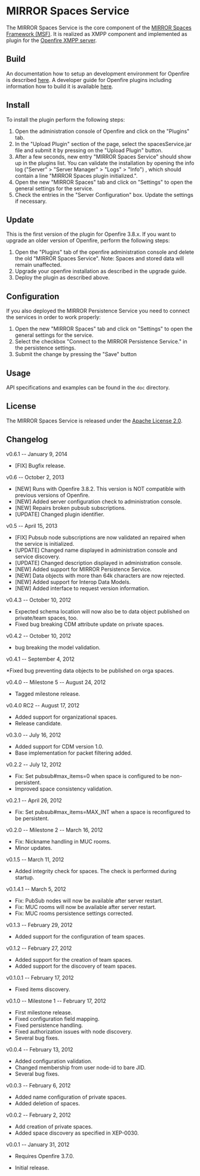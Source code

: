 # MIRROR Spaces Service
The MIRROR Spaces Service is the core component of the [MIRROR Spaces Framework (MSF)][1]. It is realized as XMPP component and implemented as plugin for the [Openfire XMPP server][2].

## Build
An documentation how to setup an development environment for Openfire is described [here][3]. A developer guide for Openfire plugins including information how to build it is available [here][4].

## Install
To install the plugin perform the following steps:

1. Open the administration console of Openfire and click on the "Plugins" tab.
2. In the "Upload Plugin" section of the page, select the spacesService.jar file and submit it by pressing on the "Upload Plugin" button.
3. After a few seconds, new entry "MIRROR Spaces Service" should show up in the plugins list. You can validate the installation by opening the info log ("Server" > "Server Manager" > "Logs" > "Info") , which should contain a line "MIRROR Spaces plugin initialized.".
4. Open the new "MIRROR Spaces" tab and click on "Settings" to open the general settings for the service.
5. Check the entries in the "Server Configuration" box. Update the settings if necessary.

## Update
This is the first version of the plugin for Openfire 3.8.x. If you want to upgrade an older version of Openfire, perform the following steps:

1. Open the "Plugins" tab of the openfire administration console and delete the old "MIRROR Spaces Service". Note: Spaces and stored data will remain unaffected.
2. Upgrade your openfire installation as described in the upgrade guide.
3. Deploy the plugin as described above.

## Configuration
If you also deployed the MIRROR Persistence Service you need to connect the services in order to work properly:

1. Open the new "MIRROR Spaces" tab and click on "Settings" to open the general settings for the service.
2. Select the checkbox "Connect to the MIRROR Persistence Service." in the persistence settings.
3. Submit the change by pressing the "Save" button

## Usage
API specifications and examples can be found in the `doc` directory.

## License
The MIRROR Spaces Service is released under the [Apache License 2.0][5].

## Changelog

v0.6.1 -- January 9, 2014

* [FIX] Bugfix release.

v0.6 -- October 2, 2013

* [NEW] Runs with Openfire 3.8.2. This version is NOT compatible with previous versions of Openfire.
* [NEW] Added server configuration check to administration console.
* [NEW] Repairs broken pubsub subscriptions.
* [UPDATE] Changed plugin identifier.

v0.5 -- April 15, 2013

* [FIX] Pubsub node subscriptions are now validated an repaired when the service is initialized.
* [UPDATE] Changed name displayed in administration console and service discovery.
* [UPDATE] Changed description displayed in administration console.
* [NEW] Added support for MIRROR Persistence Service.
* [NEW] Data objects with more than 64k characters are now rejected.
* [NEW] Added support for Interop Data Models.
* [NEW] Added interface to request version information.

v0.4.3 -- October 10, 2012

* Expected schema location will now also be to data object published on private/team spaces, too.
* Fixed bug breaking CDM attribute update on private spaces.

v0.4.2 -- October 10, 2012

*  bug breaking the model validation.

v0.4.1 -- September 4, 2012

*Fixed bug preventing data objects to be published on orga spaces.

v0.4.0 -- Milestone 5 -- August 24, 2012

* Tagged milestone release.

v0.4.0 RC2 -- August 17, 2012

* Added support for organizational spaces.
* Release candidate.

v0.3.0 -- July 16, 2012

* Added support for CDM version 1.0.
* Base implementation for packet filtering added.

v0.2.2 -- July 12, 2012

* Fix: Set pubsub#max_items=0 when space is configured to be non-persistent.
* Improved space consistency validation.

v0.2.1 -- April 26, 2012

* Fix: Set pubsub#max_items=MAX_INT when a space is reconfigured to be persistent.

v0.2.0 -- Milestone 2 -- March 16, 2012

* Fix: Nickname handling in MUC rooms.
* Minor updates.

v0.1.5 -- March 11, 2012

* Added integrity check for spaces. The check is performed during startup.

v0.1.4.1 -- March 5, 2012

* Fix: PubSub nodes will now be available after server restart.
* Fix: MUC rooms will now be available after server restart.
* Fix: MUC rooms persistence settings corrected.

v0.1.3 -- February 29, 2012

* Added support for the configuration of team spaces.

v0.1.2 -- February 27, 2012

* Added support for the creation of team spaces.
* Added support for the discovery of team spaces.

v0.1.0.1 -- February 17, 2012

* Fixed items discovery.

v0.1.0 -- Milestone 1 -- February 17, 2012

* First milestone release.
* Fixed configuration field mapping.
* Fixed persistence handling.
* Fixed authorization issues with node discovery.
* Several bug fixes.

v0.0.4 -- February 13, 2012

* Added configuration validation.
* Changed membership from user node-id to bare JID.
* Several bug fixes.

v0.0.3 -- February 6, 2012

* Added name configuration of private spaces.
* Added deletion of spaces.

v0.0.2 -- February 2, 2012

* Add creation of private spaces.
* Added space discovery as specified in XEP-0030.

v0.0.1 -- January 31, 2012

* Requires Openfire 3.7.0.
* Initial release.

  [1]: https://github.com/MirrorIP
  [2]: http://www.igniterealtime.org/projects/openfire/
  [3]: http://community.igniterealtime.org/docs/DOC-1020
  [4]: http://www.igniterealtime.org/builds/openfire/docs/latest/documentation/plugin-dev-guide.html
  [5]: http://www.apache.org/licenses/LICENSE-2.0.html